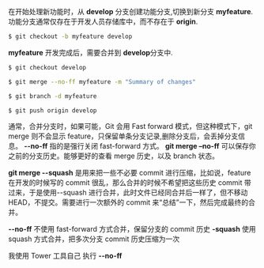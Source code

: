 在开始处理新功能时，从 **develop** 分支创建功能分支,切换到新分支 **myfeature**.功能分支通常仅存在于开发人员存储库中，而不存在于 **origin**.

```bash
$ git checkout -b myfeature develop
```

**myfeature** 开发完成后，需要合并到 **develop**分支中.

```bash
$ git checkout develop

$ git merge --no-ff myfeature -m "Summary of changes"

$ git branch -d myfeature

$ git push origin develop
```

通常，合并分支时，如果可能，Git 会用 Fast forward 模式，但这种模式下，git merge 则不会显示 feature，只保留单条分支记录,删除分支后，会丢掉分支信息。
**--no-ff** 指的是强行关闭 fast-forward 方式。 **git merge –no-ff** 可以保存你之前的分支历史。能够更好的查看 merge 历史，以及 branch 状态。

**git merge --squash** 是用来把一些不必要 commit 进行压缩，比如说，feature 在开发的时候写的 commit 很乱，那么合并的时候不希望把这些历史 commit 带过来，于是使用--squash 进行合并，此时文件已经同合并后一样了，但不移动 HEAD，不提交。需要进行一次额外的 commit 来“总结”一下，然后完成最终的合并。

**--no-ff** 不使用 fast-forward 方式合并，保留分支的 commit 历史
**-squash** 使用 squash 方式合并，把多次分支 commit 历史压缩为一次

我使用 Tower 工具自己 执行 **--no-ff**

<!-- https://nvie.com/posts/a-successful-git-branching-model/ -->
